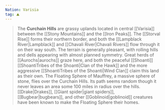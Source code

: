 ```yaml
---
Nation: Varisia
tag: ⛰️️
---
```

> The **Curchain Hills** are grassy uplands located in central [[Varisia]] between the [[Stony Mountains]] and the [[Iron Peaks]]. The [[Storval Rise]] forms their northern border, and both the [[Lampblack River|Lampblack]] and [[Chavali River|Chavali Rivers]] flow through it on their way south.  The terrain is generally pleasant, with rolling hills and dells appearing with almost planned symmetry. Great herds of [[Aurochs|aurochs]] graze here, and both the peaceful [[Shoanti]] [[ShoantiTribes of the Shoanti|Clan of the Hawk]] and the more aggressive [[ShoantiTribes of the Shoanti|Wind Clan]] claim this land as their own.
> The Floating Sphere of Mauffrey, a massive sphere of stone, flies over the Curchain Hills. Its path seems random though it never leaves an area some 100 miles in radius over the hills. [[Drake|Drakes]], [[Giant spider|giant spiders]], [[Bugbear|bugbears]], and other [[Goblinoid|goblinoid]] creatures have been known to make the Floating Sphere their homes.








